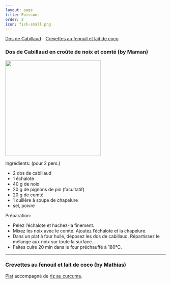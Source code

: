 ```yaml
---
layout: page
title: Poissons
order: 2
icon: fish-small.png
---
```


[Dos de Cabillaud](/poissons#cabillaud) - [Crevettes au fenouil et lait de coco](/poissons#fenouil)


### <a name="cabillaud"></a> Dos de Cabillaud en croûte de noix et comté (by Maman)
<img src="https://cloud.githubusercontent.com/assets/10600852/7497542/2691ca3c-f3e9-11e4-8811-87de77b89764.jpg" height="300" width="300">

Ingrédients: (pour 2 pers.)

-	2 dos de cabillaud
-	1 échalote
-	40 g de noix
-	20 g de pignons de pin (facultatif)
-	20 g de comté
- 1 cuillère à soupe de chapelure
-	sel, poivre

Préparation:

- Pelez l’échalote et hachez-la finement.
- Mixez les noix avec le comté. Ajoutez l’échalote et la chapelure.
- Dans un plat à four huilé, déposez les dos de cabillaud. Répartissez le mélange aux noix sur toute la surface.
- Faites cuire 20 min dans le four préchauffé à 180°C.
_______________________________________

### <a name="fenouil"></a> Crevettes au fenouil et lait de coco (by Mathias)

[Plat](https://www.kpourkatrine.com/fr/recettes/crevettes-fenouil-lait-de-coco/) accompagné de [riz au curcuma](https://www.kpourkatrine.com/fr/recettes/155-2/).
